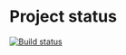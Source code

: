 # Project status
[![Build status](https://ci.appveyor.com/api/projects/status/l9ss8wg9wilv6hjd?svg=true)](https://ci.appveyor.com/project/VladimsKov/ajs-5)